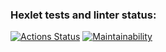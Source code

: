 ### Hexlet tests and linter status:
[![Actions Status](https://github.com/aleonaos/frontend-project-lvl3/workflows/hexlet-check/badge.svg)](https://github.com/aleonaos/frontend-project-lvl3/actions)
[![Maintainability](https://api.codeclimate.com/v1/badges/594c4ebe6eba8aafbbfa/maintainability)](https://codeclimate.com/github/aleonaos/frontend-project-lvl3/maintainability)